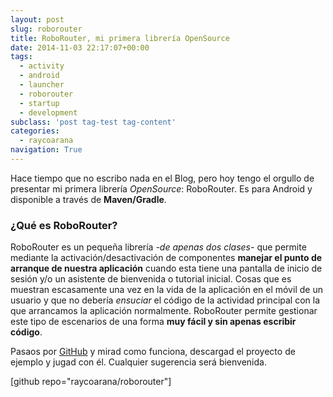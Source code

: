 ```yaml
---
layout: post
slug: roborouter
title: RoboRouter, mi primera librería OpenSource
date: 2014-11-03 22:17:07+00:00
tags:
  - activity
  - android
  - launcher
  - roborouter
  - startup
  - development
subclass: 'post tag-test tag-content'
categories: 
  - raycoarana
navigation: True
---
```


Hace tiempo que no escribo nada en el Blog, pero hoy tengo el orgullo de presentar mi primera librería _OpenSource_: RoboRouter. Es para Android y disponible a través de **Maven/Gradle**.
<!--more-->

### ¿Qué es RoboRouter?
RoboRouter es un pequeña librería _-de apenas dos clases-_ que permite mediante la activación/desactivación de componentes **manejar el punto de arranque de nuestra aplicación** cuando esta tiene una pantalla de inicio de sesión y/o un asistente de bienvenida o tutorial inicial. Cosas que es muestran escasamente una vez en la vida de la aplicación en el móvil de un usuario y que no debería _ensuciar_ el código de la actividad principal con la que arrancamos la aplicación normalmente. RoboRouter permite gestionar este tipo de escenarios de una forma **muy fácil y sin apenas escribir código**.

Pasaos por [GitHub](https://github.com/raycoarana/roborouter) y mirad como funciona, descargad el proyecto de ejemplo y jugad con él. Cualquier sugerencia será bienvenida.

[github repo="raycoarana/roborouter"]
